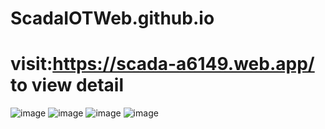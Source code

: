 # ScadaIOTWeb.github.io

# visit:https://scada-a6149.web.app/ to view detail

![image](https://user-images.githubusercontent.com/86012214/156596229-07733717-520c-41f6-8836-d9cc417006c8.png)
![image](https://user-images.githubusercontent.com/86012214/156596263-a7afc096-e633-4304-94aa-6efff3a34b5f.png)
![image](https://user-images.githubusercontent.com/86012214/156596376-5809eaa3-5412-456e-8bc9-7ae61a3ea941.png)
![image](https://user-images.githubusercontent.com/86012214/156596406-b33bb139-7d12-4cb8-a5dd-b9a0c111bdc6.png)
